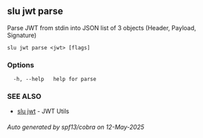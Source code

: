 ## slu jwt parse

Parse JWT from stdin into JSON list of 3 objects (Header, Payload, Signature)

```
slu jwt parse <jwt> [flags]
```

### Options

```
  -h, --help   help for parse
```

### SEE ALSO

* [slu jwt](slu_jwt.md)	 - JWT Utils

###### Auto generated by spf13/cobra on 12-May-2025
